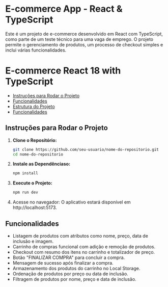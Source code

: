 # E-commerce App - React & TypeScript

Este é um projeto de e-commerce desenvolvido em React com TypeScript, como parte de um teste técnico para uma vaga de emprego. O projeto permite o gerenciamento de produtos, um processo de checkout simples e inclui várias funcionalidades.

# E-commerce React 18 with TypeScript

- [Instruções para Rodar o Projeto](#instruções-para-rodar-o-projeto)
- [Funcionalidades](#funcionalidades)
- [Estrutura do Projeto](#estrutura-do-projeto)
- [Funcionalidades](#funcionalidades)

## Instruções para Rodar o Projeto

1. **Clone o Repositório:**
   ```bash
   git clone https://github.com/seu-usuario/nome-do-repositorio.git
   cd nome-do-repositorio
   ```
2. **Instale as Dependênciaso:**
   ```bash
   npm install
   ```
3. **Execute o Projeto:**
   ```bash
   npm run dev
   ```
4. Acesse no navegador:
   O aplicativo estará disponível em http://localhost:5173.

## Funcionalidades

- Listagem de produtos com atributos como nome, preço, data de inclusão e imagem.
- Carrinho de compras funcional com adição e remoção de produtos.
- Checkout com resumo dos itens no carrinho e totalizador de preço.
- Botão "FINALIZAR COMPRA" para concluir a compra.
- Mensagem de sucesso após finalizar a compra.
- Armazenamento dos produtos do carrinho no Local Storage.
- Ordenação de produtos por preço ou data de inclusão.
- Filtragem de produtos por nome, preço e data de inclusão.
